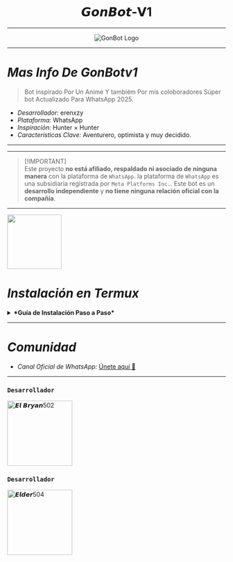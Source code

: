 <h1 align="center">𝙂𝙤𝙣𝘽𝙤𝙩-𝗩1</h1>

---

<p align="center">
  <img src="https://files.catbox.moe/y08dx2.jpg" alt="GonBot Logo">
</p>

---

# *Mas Info De GonBotv1*

> Bot inspirado Por Un Anime Y tambiém Por mis coloboradores Súper bot Actualizado Para WhatsApp 2025.

*   *Desarrollador:* erenxzy
*   *Plataforma:* WhatsApp
*   *Inspiración:* Hunter × Hunter
*   *Características Clave:* Aventurero, optimista y muy decidido.

---


---

> [!IMPORTANT]\
> Este proyecto **no está afiliado, respaldado ni asociado de ninguna manera** con la plataforma de `WhatsApp`. la plataforma de `WhatsApp` es una subsidiaria registrada por `Meta Platforms Inc.`. Este bot es un **desarrollo independiente** y **no tiene ninguna relación oficial con la compañía**.

---

<a
href="https://www.mediafire.com/file/3hsvi3xkpq3a64o/termux_118.a"><img src="https://qu.ax/finc.jpg" height="125px"></a>

# *Instalación en Termux*

<details>
  <summary><b>*Guía de Instalación Paso a Paso*</b></summary>

  1.  `termux-setup-storage`
  2.  `pkg update -y && pkg upgrade -y`
  3.  `pkg install git nodejs ffmpeg imagemagick yarn -y`
  4.  `git clone https://github.com/Deylin-Eliac/Kirito-Bot-MD`
  5.  `cd Kirito-Bot-MD`
  6.  `yarn install`
  7.  `yarn start`

  *Nota:* Los errores en rojo durante el escaneo del código QR son normales.

  *Reiniciar el bot:*

  ```bash
  cd Kirito-Bot-MD
  yarn start
  ```

  *Escanear un nuevo código QR:*

  ```bash
  cd Kirito-Bot-MD
  rm -rf kiritoSession
  yarn start
  ```

  *Mantener el bot activo en segundo plano:*

  ```bash
  npm i -g pm2
  pm2 start index.js
  pm2 save
  pm2 logs
  ```
</details>

---

# *Comunidad*

*   *Canal Oficial de WhatsApp:* [Únete aquí 👑](https://whatsapp.com/channel/0029VbBBn9R4NViep4KwCT3Z)

---



### **`Desarrollador`**
<a href="https://github.com/El-brayan502">
<img src="https://github.com/El-brayan502.png" " width="150" heith="150" alt="𝙀𝙡 𝘽𝙧𝙮𝙖𝙣502"/>  </a>

### **`Desarrollador`**
<a href="https://github.com/Elder504">
<img src="https://github.com/Elder504.png" " width="150" heith="150" alt="𝙀𝙡𝙙𝙚𝙧504"/>  </a>